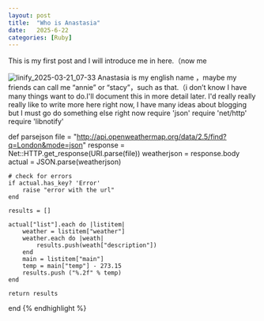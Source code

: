 ```yaml
---
layout: post
title:  "Who is Anastasia"
date:   2025-6-22
categories: [Ruby]
---
```

This is my first post and I will introduce me in here.（now me

![linify_2025-03-21_07-33](https://github.com/user-attachments/assets/d3178669-52ec-4099-a42d-2a4474898624)
Anastasia is my english name ，maybe my friends can call me “annie” or “stacy”，such as that.（i don’t know
I have many things want to do.I'll document this in more detail later.
I'd really really really like to write more here right now, I have many ideas about blogging but I must go do something else right now
require 'json'
require 'net/http'
require 'libnotify'

def parsejson
    file = "http://api.openweathermap.org/data/2.5/find?q=London&mode=json"
    response = Net::HTTP.get_response(URI.parse(file))
    weatherjson = response.body
    actual = JSON.parse(weatherjson)

    # check for errors
    if actual.has_key? 'Error'
        raise "error with the url"
    end

    results = []

    actual["list"].each do |listitem|
        weather = listitem["weather"]
        weather.each do |weath|
            results.push(weath["description"])
        end
        main = listitem["main"]
        temp = main["temp"] - 273.15
        results.push ("%.2f" % temp)
    end

    return results
end
{% endhighlight %}
